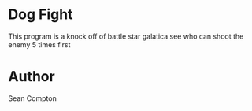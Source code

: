 # Dog Fight
This program is a knock off of battle star galatica
see who can shoot the enemy 5 times first

# Author
Sean Compton